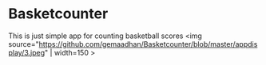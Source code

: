 # Basketcounter

This is just simple app for counting basketball scores
<img source="https://github.com/gemaadhan/Basketcounter/blob/master/appdisplay/3.jpeg" | width=150 >

